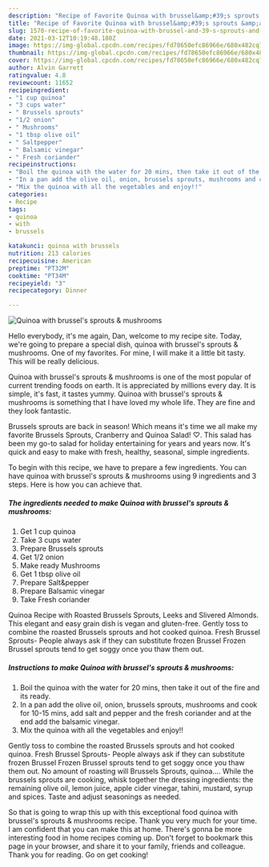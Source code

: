 ```yaml
---
description: "Recipe of Favorite Quinoa with brussel&amp;#39;s sprouts &amp;amp; mushrooms"
title: "Recipe of Favorite Quinoa with brussel&amp;#39;s sprouts &amp;amp; mushrooms"
slug: 1570-recipe-of-favorite-quinoa-with-brussel-and-39-s-sprouts-and-amp-mushrooms
date: 2021-03-12T10:19:48.180Z
image: https://img-global.cpcdn.com/recipes/fd78650efc86966e/680x482cq70/quinoa-with-brussels-sprouts-mushrooms-recipe-main-photo.jpg
thumbnail: https://img-global.cpcdn.com/recipes/fd78650efc86966e/680x482cq70/quinoa-with-brussels-sprouts-mushrooms-recipe-main-photo.jpg
cover: https://img-global.cpcdn.com/recipes/fd78650efc86966e/680x482cq70/quinoa-with-brussels-sprouts-mushrooms-recipe-main-photo.jpg
author: Alvin Garrett
ratingvalue: 4.8
reviewcount: 11652
recipeingredient:
- "1 cup quinoa"
- "3 cups water"
- " Brussels sprouts"
- "1/2 onion"
- " Mushrooms"
- "1 tbsp olive oil"
- " Saltpepper"
- " Balsamic vinegar"
- " Fresh coriander"
recipeinstructions:
- "Boil the quinoa with the water for 20 mins, then take it out of the fire and its ready."
- "In a pan add the olive oil, onion, brussels sprouts, mushrooms and cook for 10-15 mins, add salt and pepper and the fresh coriander and at the end add the balsamic vinegar."
- "Mix the quinoa with all the vegetables and enjoy!!"
categories:
- Recipe
tags:
- quinoa
- with
- brussels

katakunci: quinoa with brussels 
nutrition: 213 calories
recipecuisine: American
preptime: "PT32M"
cooktime: "PT34M"
recipeyield: "3"
recipecategory: Dinner

---
```



![Quinoa with brussel&#39;s sprouts &amp; mushrooms](https://img-global.cpcdn.com/recipes/fd78650efc86966e/680x482cq70/quinoa-with-brussels-sprouts-mushrooms-recipe-main-photo.jpg)

Hello everybody, it's me again, Dan, welcome to my recipe site. Today, we're going to prepare a special dish, quinoa with brussel&#39;s sprouts &amp; mushrooms. One of my favorites. For mine, I will make it a little bit tasty. This will be really delicious.

Quinoa with brussel&#39;s sprouts &amp; mushrooms is one of the most popular of current trending foods on earth. It is appreciated by millions every day. It is simple, it's fast, it tastes yummy. Quinoa with brussel&#39;s sprouts &amp; mushrooms is something that I have loved my whole life. They are fine and they look fantastic.

Brussels sprouts are back in season! Which means it&#39;s time we all make my favorite Brussels Sprouts, Cranberry and Quinoa Salad! ♡. This salad has been my go-to salad for holiday entertaining for years and years now. It&#39;s quick and easy to make with fresh, healthy, seasonal, simple ingredients.


To begin with this recipe, we have to prepare a few ingredients. You can have quinoa with brussel&#39;s sprouts &amp; mushrooms using 9 ingredients and 3 steps. Here is how you can achieve that.

<!--inarticleads1-->

##### The ingredients needed to make Quinoa with brussel&#39;s sprouts &amp; mushrooms:

1. Get 1 cup quinoa
1. Take 3 cups water
1. Prepare  Brussels sprouts
1. Get 1/2 onion
1. Make ready  Mushrooms
1. Get 1 tbsp olive oil
1. Prepare  Salt&amp;pepper
1. Prepare  Balsamic vinegar
1. Take  Fresh coriander


Quinoa Recipe with Roasted Brussels Sprouts, Leeks and Slivered Almonds. This elegant and easy grain dish is vegan and gluten-free. Gently toss to combine the roasted Brussels sprouts and hot cooked quinoa. Fresh Brussel Sprouts- People always ask if they can substitute frozen Brussel Frozen Brussel sprouts tend to get soggy once you thaw them out. 

<!--inarticleads2-->

##### Instructions to make Quinoa with brussel&#39;s sprouts &amp; mushrooms:

1. Boil the quinoa with the water for 20 mins, then take it out of the fire and its ready.
1. In a pan add the olive oil, onion, brussels sprouts, mushrooms and cook for 10-15 mins, add salt and pepper and the fresh coriander and at the end add the balsamic vinegar.
1. Mix the quinoa with all the vegetables and enjoy!!


Gently toss to combine the roasted Brussels sprouts and hot cooked quinoa. Fresh Brussel Sprouts- People always ask if they can substitute frozen Brussel Frozen Brussel sprouts tend to get soggy once you thaw them out. No amount of roasting will Brussels Sprouts, quinoa…. While the brussels sprouts are cooking, whisk together the dressing ingredients: the remaining olive oil, lemon juice, apple cider vinegar, tahini, mustard, syrup and spices. Taste and adjust seasonings as needed. 

So that is going to wrap this up with this exceptional food quinoa with brussel&#39;s sprouts &amp; mushrooms recipe. Thank you very much for your time. I am confident that you can make this at home. There's gonna be more interesting food in home recipes coming up. Don't forget to bookmark this page in your browser, and share it to your family, friends and colleague. Thank you for reading. Go on get cooking!
